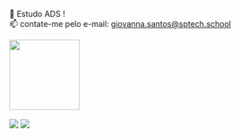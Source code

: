 

🌱 Estudo ADS !<br>
📫 contate-me pelo e-mail: giovanna.santos@sptech.school<br>

<div> 
   <a href="https://picasion.com/"><img src="https://i.picasion.com/pic92/b723c2d9d8f030175fba925ee4838ef6.gif" width="125" height="125" border="0" alt="" /></a><br /><a href=""></a>
 <br>
 <a href="https://discord.gg/theben#7462" target="_blank"><img src="https://img.shields.io/badge/Discord-7289DA?style=for-the-badge&logo=discord&logoColor=white" target="_blank"></a> 
  <a href="https://www.linkedin.com/in/giovanna-benichel-89baa6230/" target="_blank"><img src="https://img.shields.io/badge/-LinkedIn-%230077B5?style=for-the-badge&logo=linkedin&logoColor=white" target="_blank"></a> 
</div>

